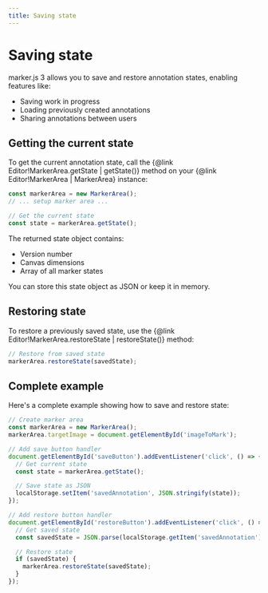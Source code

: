 ```yaml
---
title: Saving state
---
```


# Saving state

marker.js 3 allows you to save and restore annotation states, enabling features like:

- Saving work in progress
- Loading previously created annotations
- Sharing annotations between users

## Getting the current state

To get the current annotation state, call the {@link Editor!MarkerArea.getState | getState()} method on your {@link Editor!MarkerArea | MarkerArea} instance:

```ts
const markerArea = new MarkerArea();
// ... setup marker area ...

// Get the current state
const state = markerArea.getState();
```

The returned state object contains:

- Version number
- Canvas dimensions
- Array of all marker states

You can store this state object as JSON or keep it in memory.

## Restoring state

To restore a previously saved state, use the {@link Editor!MarkerArea.restoreState | restoreState()} method:

```ts
// Restore from saved state
markerArea.restoreState(savedState);
```

## Complete example

Here's a complete example showing how to save and restore state:

```ts
// Create marker area
const markerArea = new MarkerArea();
markerArea.targetImage = document.getElementById('imageToMark');

// Add save button handler
document.getElementById('saveButton').addEventListener('click', () => {
  // Get current state
  const state = markerArea.getState();

  // Save state as JSON
  localStorage.setItem('savedAnnotation', JSON.stringify(state));
});

// Add restore button handler
document.getElementById('restoreButton').addEventListener('click', () => {
  // Get saved state
  const savedState = JSON.parse(localStorage.getItem('savedAnnotation'));

  // Restore state
  if (savedState) {
    markerArea.restoreState(savedState);
  }
});
```
